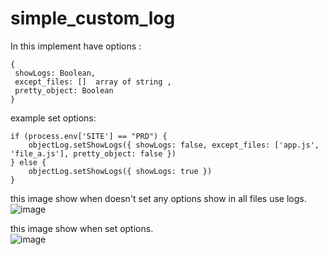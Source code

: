 # simple_custom_log

 In this implement have options :
 ```
 { 
  showLogs: Boolean,
  except_files: []  array of string ,
  pretty_object: Boolean 
 }
```

example set options:
```
if (process.env['SITE'] == "PRD") {
    objectLog.setShowLogs({ showLogs: false, except_files: ['app.js', 'file_a.js'], pretty_object: false })
} else {
    objectLog.setShowLogs({ showLogs: true })
}
```

this image show when doesn't set any options show in all files use logs.
![image](https://user-images.githubusercontent.com/115057360/215397489-f4356653-14c3-4f53-9a1b-96c525b8fb0a.png)
<br/>

this image show when set options.<br/>
![image](https://user-images.githubusercontent.com/115057360/215397570-6c4ab529-f95b-4517-9604-9a670f7365a3.png)
